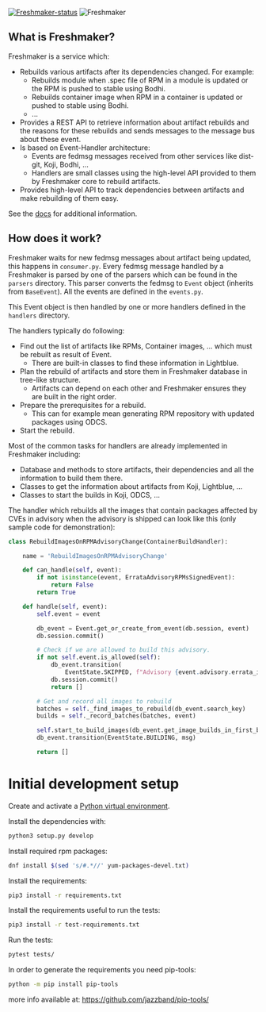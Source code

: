 [![Freshmaker-status](https://quay.io/repository/factory2/freshmaker/status)](https://quay.io/repository/factory2/freshmaker)
![Freshmaker](https://github.com/redhat-exd-rebuilds/freshmaker/raw/master/logo.png)

## What is Freshmaker?

Freshmaker is a service which:

* Rebuilds various artifacts after its dependencies changed. For example:
  * Rebuilds module when .spec file of RPM in a module is updated or  the RPM is pushed to stable using Bodhi.
  * Rebuilds container image when RPM in a container is updated or pushed to stable using Bodhi.
  * ...
* Provides a REST API to retrieve information about artifact rebuilds and the reasons for these rebuilds and sends messages to the message bus about these event.
* Is based on Event-Handler architecture:
  * Events are fedmsg messages received from other services like dist-git, Koji, Bodhi, ...
  * Handlers are small classes using the high-level API provided to them by Freshmaker core to rebuild artifacts.
* Provides high-level API to track dependencies between artifacts and make rebuilding of them easy.

See the [docs](https://redhat-exd-rebuilds.github.io/freshmaker/) for additional information.

## How does it work?

Freshmaker waits for new fedmsg messages about artifact being updated,
this happens in `consumer.py`. Every fedmsg message handled by a Freshmaker
is parsed by one of the parsers which can be found in the `parsers` directory.
This parser converts the fedmsg to `Event` object (inherits from `BaseEvent`).
All the events are defined in the `events.py`.

This Event object is then handled by one or more handlers defined
in the `handlers` directory.

The handlers typically do following:

* Find out the list of artifacts like RPMs, Container images, ... which must be rebuilt as result of Event.
  * There are built-in classes to find these information in Lightblue.
* Plan the rebuild of artifacts and store them in Freshmaker database in tree-like structure.
  * Artifacts can depend on each other and Freshmaker ensures they are built in the right order.
* Prepare the prerequisites for a rebuild.
  * This can for example mean generating RPM repository with updated packages using ODCS.
* Start the rebuild.

Most of the common tasks for handlers are already implemented in Freshmaker including:

* Database and methods to store artifacts, their dependencies and all the information to build them there.
* Classes to get the information about artifacts from Koji, Lightblue, ...
* Classes to start the builds in Koji, ODCS, ...

The handler which rebuilds all the images that contain packages affected by CVEs in advisory when the advisory is shipped can look like this (only sample code for demonstration):

```python
class RebuildImagesOnRPMAdvisoryChange(ContainerBuildHandler):

    name = 'RebuildImagesOnRPMAdvisoryChange'

    def can_handle(self, event):
        if not isinstance(event, ErrataAdvisoryRPMsSignedEvent):
            return False
        return True

    def handle(self, event):
        self.event = event

        db_event = Event.get_or_create_from_event(db.session, event)
        db.session.commit()

        # Check if we are allowed to build this advisory.
        if not self.event.is_allowed(self):
            db_event.transition(
                EventState.SKIPPED, f"Advisory {event.advisory.errata_id} is not allowed")
            db.session.commit()
            return []

        # Get and record all images to rebuild
        batches = self._find_images_to_rebuild(db_event.search_key)
        builds = self._record_batches(batches, event)

        self.start_to_build_images(db_event.get_image_builds_in_first_batch(db.session))
        db_event.transition(EventState.BUILDING, msg)

        return []
```

# Initial development setup

Create and activate a [Python virtual environment](https://virtualenv.pypa.io/en/stable/).

Install the dependencies with:

```bash
python3 setup.py develop
```

Install required rpm packages:

```bash
dnf install $(sed 's/#.*//' yum-packages-devel.txt)
```

Install the requirements:

```bash
pip3 install -r requirements.txt
```

Install the requirements useful to run the tests:

```bash
pip3 install -r test-requirements.txt
```

Run the tests:

```bash
pytest tests/
```

In order to generate the requirements you need pip-tools:

```bash
python -m pip install pip-tools
```

more info available at: https://github.com/jazzband/pip-tools/
